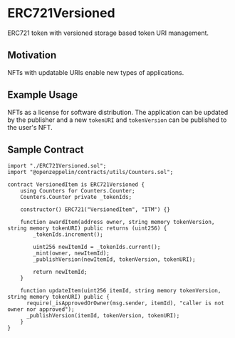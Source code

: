 # ERC721Versioned

ERC721 token with versioned storage based token URI management.

## Motivation

NFTs with updatable URIs enable new types of applications.

## Example Usage

NFTs as a license for software distribution. The application can be updated by the publisher and a new `tokenURI` and `tokenVersion` can be published to the user's NFT.

## Sample Contract

```sol
import "./ERC721Versioned.sol";
import "@openzeppelin/contracts/utils/Counters.sol";

contract VersionedItem is ERC721Versioned {
    using Counters for Counters.Counter;
    Counters.Counter private _tokenIds;

    constructor() ERC721("VersionedItem", "ITM") {}

    function awardItem(address owner, string memory tokenVersion, string memory tokenURI) public returns (uint256) {
        _tokenIds.increment();

        uint256 newItemId = _tokenIds.current();
        _mint(owner, newItemId);
        _publishVersion(newItemId, tokenVersion, tokenURI);

        return newItemId;
    }

    function updateItem(uint256 itemId, string memory tokenVersion, string memory tokenURI) public {
      require(_isApprovedOrOwner(msg.sender, itemId), "caller is not owner nor approved");
      _publishVersion(itemId, tokenVersion, tokenURI);
    }
}
```